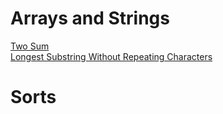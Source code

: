 # Arrays and Strings
[Two Sum](././TwoSum.java)<br/>
[Longest Substring Without Repeating Characters](LongestSubstringWithoutRepeatingCharacters.java)

# Sorts


